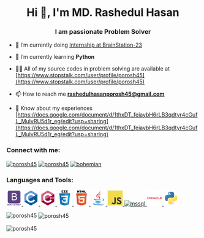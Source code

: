 <h1 align="center">Hi 👋, I'm MD. Rashedul Hasan</h1>
<h3 align="center">I am passionate Problem Solver</h3>

- 🔭 I’m currently doing [Internship at BrainStation-23](https://www.stopstalk.com/user/profile/porosh45)

- 🌱 I’m currently learning **Python**

- 👨‍💻 All of my source codes in problem solving are available at [https://www.stopstalk.com/user/profile/porosh45](https://www.stopstalk.com/user/profile/porosh45)

- 📫 How to reach me **rashedulhasanporosh45@gmail.com**

- 📄 Know about my experiences [https://docs.google.com/document/d/1thxDT_feiaybH6rLB3qdtyr4cGufL_MulvRU5d1r_eg/edit?usp=sharing](https://docs.google.com/document/d/1thxDT_feiaybH6rLB3qdtyr4cGufL_MulvRU5d1r_eg/edit?usp=sharing)

<h3 align="left">Connect with me:</h3>
<p align="left">
<a href="https://fb.com/porosh45" target="blank"><img align="center" src="https://raw.githubusercontent.com/rahuldkjain/github-profile-readme-generator/neutral-icons/src/images/icons/Social/facebook.svg" alt="porosh45" height="30" width="40" /></a>
<a href="https://www.codechef.com/users/porosh45" target="blank"><img align="center" src="https://cdn.jsdelivr.net/npm/simple-icons@3.1.0/icons/codechef.svg" alt="porosh45" height="30" width="40" /></a>
<a href="https://codeforces.com/profile/bohemian" target="blank"><img align="center" src="https://cdn.jsdelivr.net/npm/simple-icons@3.0.1/icons/codeforces.svg" alt="bohemian" height="30" width="40" /></a>
</p>

<h3 align="left">Languages and Tools:</h3>
<p align="left"> <a href="https://getbootstrap.com" target="_blank"> <img src="https://raw.githubusercontent.com/devicons/devicon/master/icons/bootstrap/bootstrap-plain-wordmark.svg" alt="bootstrap" width="40" height="40"/> </a> <a href="https://www.cprogramming.com/" target="_blank"> <img src="https://raw.githubusercontent.com/devicons/devicon/master/icons/c/c-original.svg" alt="c" width="40" height="40"/> </a> <a href="https://www.w3schools.com/cpp/" target="_blank"> <img src="https://raw.githubusercontent.com/devicons/devicon/master/icons/cplusplus/cplusplus-original.svg" alt="cplusplus" width="40" height="40"/> </a> <a href="https://www.w3schools.com/css/" target="_blank"> <img src="https://raw.githubusercontent.com/devicons/devicon/master/icons/css3/css3-original-wordmark.svg" alt="css3" width="40" height="40"/> </a> <a href="https://www.w3.org/html/" target="_blank"> <img src="https://raw.githubusercontent.com/devicons/devicon/master/icons/html5/html5-original-wordmark.svg" alt="html5" width="40" height="40"/> </a> <a href="https://www.java.com" target="_blank"> <img src="https://raw.githubusercontent.com/devicons/devicon/master/icons/java/java-original.svg" alt="java" width="40" height="40"/> </a> <a href="https://developer.mozilla.org/en-US/docs/Web/JavaScript" target="_blank"> <img src="https://raw.githubusercontent.com/devicons/devicon/master/icons/javascript/javascript-original.svg" alt="javascript" width="40" height="40"/> </a> <a href="https://www.microsoft.com/en-us/sql-server" target="_blank"> <img src="https://cdn.worldvectorlogo.com/logos/microsoft-sql-server.svg" alt="mssql" width="40" height="40"/> </a> <a href="https://www.oracle.com/" target="_blank"> <img src="https://raw.githubusercontent.com/devicons/devicon/master/icons/oracle/oracle-original.svg" alt="oracle" width="40" height="40"/> </a> <a href="https://www.python.org" target="_blank"> <img src="https://raw.githubusercontent.com/devicons/devicon/master/icons/python/python-original.svg" alt="python" width="40" height="40"/> </a> </p>

<p><img align="left" src="https://github-readme-stats.vercel.app/api/top-langs?username=porosh45&show_icons=true&locale=en&layout=compact" alt="porosh45" /></p>

<p>&nbsp;<img align="center" src="https://github-readme-stats.vercel.app/api?username=porosh45&show_icons=true&locale=en" alt="porosh45" /></p>

<p><img align="center" src="https://github-readme-streak-stats.herokuapp.com/?user=porosh45&" alt="porosh45" /></p>

